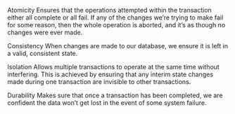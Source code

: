 Atomicity
Ensures that the operations attempted within the transaction either all complete or all fail. If any of the changes we’re trying to make fail for some reason, then the whole operation is aborted, and it’s as though no changes were ever made.

Consistency
When changes are made to our database, we ensure it is left in a valid, consistent state.

Isolation
Allows multiple transactions to operate at the same time without interfering. This is achieved by ensuring that any interim state changes made during one transaction are invisible to other transactions.

Durability
Makes sure that once a transaction has been completed, we are confident the data won’t get lost in the event of some system failure.